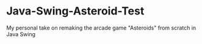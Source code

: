 # Java-Swing-Asteroid-Test
My personal take on remaking the arcade game "Asteroids" from scratch in Java Swing
